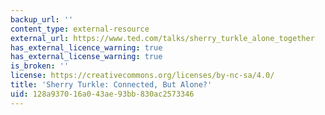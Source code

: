 ```yaml
---
backup_url: ''
content_type: external-resource
external_url: https://www.ted.com/talks/sherry_turkle_alone_together
has_external_licence_warning: true
has_external_license_warning: true
is_broken: ''
license: https://creativecommons.org/licenses/by-nc-sa/4.0/
title: 'Sherry Turkle: Connected, But Alone?'
uid: 128a9370-16a0-43ae-93bb-830ac2573346
---
```

